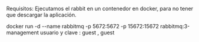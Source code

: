 Requisitos:
Ejecutamos el rabbit en un contenedor en docker, para no tener que descargar la aplicación.

docker run -d --name rabbitmq -p 5672:5672 -p 15672:15672 rabbitmq:3-management
usuario y clave : guest , guest
